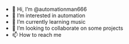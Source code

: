 - 👋 Hi, I’m @automationman666
- 👀 I’m interested in automation
- 🌱 I’m currently learning music
- 💞️ I’m looking to collaborate on some projects
- 📫 How to reach me 

<!---
automationman666/automationman666 is a ✨ special ✨ repository because its `README.md` (this file) appears on your GitHub profile.
You can click the Preview link to take a look at your changes.
--->
